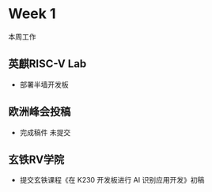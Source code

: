# Week 1

本周工作

## 英麒RISC-V Lab

- 部署半墙开发板

## 欧洲峰会投稿

- 完成稿件 未提交

## 玄铁RV学院

- 提交玄铁课程《在 K230 开发板进行 AI 识别应用开发》初稿